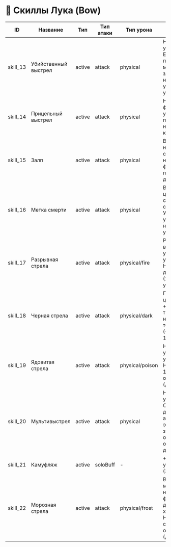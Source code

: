 # 🏹 Скиллы Лука (Bow)

| ID | Название | Тип | Тип атаки | Тип урона | Описание | Мощность | КД | Мана | Требования |
|----|----------|-----|-----------|-----------|----------|----------|----|------|------------|
| skill_13 | Убийственный выстрел | active | attack | physical | Наносит физ урон цели. Если у противника меньше 25% здоровья наносит удвоенный урон. | 180 | 60с | 30 | lvl 1, скаут 100, книга skill_13 |
| skill_14 | Прицельный выстрел | active | attack | physical | Наносит физический урон. Имеет повышенный на 10% шанс крита по цели. | 160 | 35с | 20 | lvl 1, скаут 100, книга skill_14 |
| skill_15 | Залп | active | attack | physical | Выпускает несколько стрел наносящих физ урон и поражающих до 3 целей. | 140 | 40с | 40 | lvl 1, скаут 100, книга skill_15 |
| skill_16 | Метка смерти | active | attack | physical | Вешает на цель метку смерти на 30 сек. Увеличивает урон по цели на 5%, крит. урон на 20%. | 0 | 60с | 30 | lvl 1, скаут 100, книга skill_16 |
| skill_17 | Разрывная стрела | active | attack | physical/fire | Разрывной выстрел, физ урон + доп урон от огня. Накладывает детонацию (2x15% урона). | 160 | 60с | 25 | lvl 1, скаут 100, книга skill_17 |
| skill_18 | Черная стрела | active | attack | physical/dark | Поражает цель, физ урон + доп урон от тьмы, накладывает темную метку (+6% урон, 15с). | 180 | 45с | 25 | lvl 1, скаут 100, книга skill_18 |
| skill_19 | Ядовитая стрела | active | attack | physical/poison | Наносит физ урон + доп урон от яда. Накладывает 1 стак отравления (до 5, 30с). | 100 | 18с | 20 | lvl 1, скаут 100, книга skill_19 |
| skill_20 | Мультивыстрел | active | attack | physical | Наносит физ урон. Обновляет дебафы и активирует эффекты в зависимости от обновляемого дебафа. | 180 | 60с | 30 | lvl 1, скаут 100, книга skill_20 |
| skill_21 | Камуфляж | active | soloBuff | - | +20% уклонение (30с). | 0 | 60с | 30 | lvl 1, скаут 100, книга skill_21 |
| skill_22 | Морозная стрела | active | attack | physical/frost | Выстрел с морозным наконечником, физ урон + доп урон от холода. Накладывает стак обморожения (до 5, 30с). | 100 | 18с | 20 | lvl 1, скаут 100, книга skill_22 | 